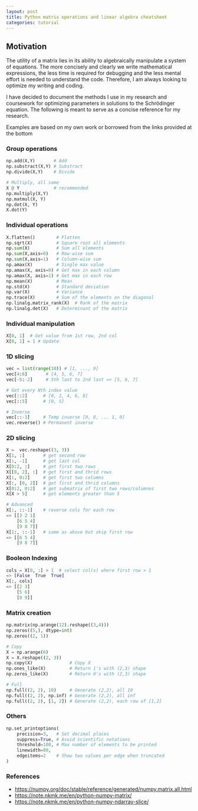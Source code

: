 ```yaml
---
layout: post
title: Python matrix operations and linear algebra cheatsheet
categories: tutorial
---
```


## Motivation

The utility of a matrix lies in its ability to algebraically manipulate a system of equations. The more concisely and clearly we write mathematical expressions, the less time is required for debugging and the less mental effort is needed to understand the code. Therefore, I am always looking to optimize my writing and coding.

I have decided to document the methods I use in my research and coursework for optimizing parameters in solutions to the Schrödinger equation. The following is meant to serve as a concise reference for my research.

Examples are based on my own work or borrowed from the links provided at the bottom

### Group operations

```python
np.add(X,Y)       # Add
np.substract(X,Y) # Substract
np.divide(X,Y)    # Divide

# Multiply, all same
X @ Y             # recommended
np.multiply(X,Y)
np.matmul(X, Y)
np.dot(X, Y)
X.dot(Y)
```

### Individual operations

```python
X.flatten()        # Flatten
np.sqrt(X)         # Square root all elements
np.sum(X)          # Sum all elements
np.sum(X,axis=0)   # Row-wise sum
np.sum(X,axis=1)   # Column-wise sum
np.amax(X)         # Single max value
np.amax(X, axis=0) # Get max in each column
np.amax(X, axis=1) # Get max in each row
np.mean(X)         # Mean
np.std(X)          # Standard deviation
np.var(X)          # Variance
np.trace(X)        # Sum of the elements on the diagonal
np.linalg.matrix_rank(X)  # Rank of the matrix
np.linalg.det(X)   # Determinant of the matrix
```


### Individual manipulation

```python
X[0, 1]  # Get value from 1st row, 2nd col
X[0, 1] = 1 # Update
```

### 1D slicing

```python
vec = list(range(10)) # [1, ..., 9]
vec[4:8]       # [4, 5, 6, 7]
vec[-5:-2]     # 5th last to 2nd last => [5, 6, 7]

# Get every Nth index value
vec[::2]      # [0, 2, 4, 6, 8]
vec[::5]      # [0, 5]

# Inverse
vec[::-1]     # Temp inverse [9, 8, ... 1, 0]
vec.reverse() # Permanent inverse
```

### 2D slicing

```python
X =  vec.reshape((3, 3))
X[1, :]       # get second row
X[:, -1]      # get last col
X[0:2, :]     # get first two rows
X[[0, 2], :]  # get first and thrid rows
X[:, 0:2]     # get first two columns
X[:, [0, 2]]  # get first and thrid columns
X[0:2, 0:2]   # get submatrix of first two rows/columnes
X[X > 5]      # get elements greater than 5

# Advanced
X[:, ::-1]    # reverse cols for each row
=> [[3 2 1]
    [6 5 4]
    [9 8 7]]
X[1:, ::-1]   # same as above but skip first row
=> [[6 5 4]
    [9 8 7]]
```

### Booleon Indexing

```python
cols = X[0, :] > 1  # select col(s) where first row > 1
=> [False  True  True]
X[:, cols]
=> [[2 3]
    [5 6]
    [8 9]]
```

### Matrix creation

```python
np.matrix(np.arange(12).reshape((3,4)))
np.zeros((5,), dtype=int)
np.zeros((2, 1))

# Copy
X = np.arange(6)
X = X.reshape((2, 3))
np.copy(X)              # Copy X
np.ones_like(X)         # Return 1's with (2,3) shape
np.zeros_like(X)        # Return 0's with (2,3) shape

# Full
np.full((2, 2), 10)     # Generate (2,2), all 10
np.full((2, 2), np.inf) # Generate (2,2), all inf
np.full((2, 2), [1, 2]) # Generate (2,2), each row of [1,2]
```

### Others

```python
np.set_printoptions(
    precision=3,   # Set decimal places
    suppress=True, # Avoid scientific notations
    threshold=100, # Max number of elements to be printed
    linewidth=80,  
    edgeitems=2    # Show two values per edge when truncated
)
```

### References

- https://numpy.org/doc/stable/reference/generated/numpy.matrix.all.html
- https://note.nkmk.me/en/python-numpy-matrix/
- https://note.nkmk.me/en/python-numpy-ndarray-slice/